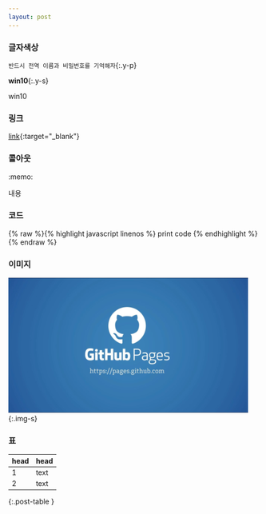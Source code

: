 ```yaml
---
layout: post
---
```

### 글자색상

`반드시 전역 이름과 비밀번호를 기억해자`{:.y-p}

**win10**{:.y-s}

<div>
  <span class="y-s">win10</span>
</div>

### 링크
[link](http://www.naver.com){:target="_blank"}

### 콜아웃
<div class="callout">:memo: 
  <p>내용</p>
</div>

### 코드
{% raw %}{% highlight javascript linenos %}
print code
{% endhighlight %}{% endraw %}

### 이미지
!["github blog"](/assets/img/content/git_blog/git_blog.png){:.img-s}

### 표
|head|head|
|----|----|
| 1 | text |
| 2 | text |
{:.post-table }
```